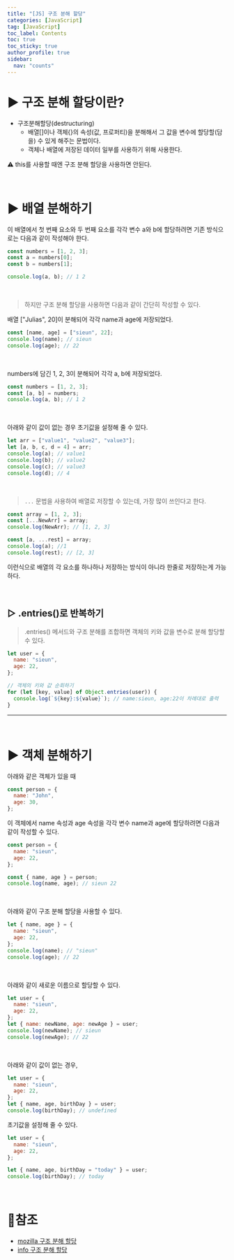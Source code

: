 ```yaml
---
title: "[JS] 구조 분해 할당"
categories: [JavaScript]
tag: [JavaScript]
toc_label: Contents
toc: true
toc_sticky: true
author_profile: true
sidebar:
  nav: "counts"
---
```


# ▶ 구조 분해 할당이란?

- 구조분해할당(destructuring)
  - 배열[]이나 객체{}의 속성(값, 프로퍼티)을 분해해서 그 값을 변수에 할당할(담을) 수 있게 해주는 문법이다.
  - 객체나 배열에 저장된 데이터 일부를 사용하기 위해 사용한다.

⚠️ this를 사용할 때엔 구조 분해 할당을 사용하면 안된다.

<br>

# ▶ 배열 분해하기

이 배열에서 첫 번째 요소와 두 번째 요소를 각각 변수 a와 b에 할당하려면 기존 방식으로는 다음과 같이 작성해야 한다.

```jsx
const numbers = [1, 2, 3];
const a = numbers[0];
const b = numbers[1];

console.log(a, b); // 1 2
```

<br>

> 하지만 구조 분해 할당을 사용하면 다음과 같이 간단히 작성할 수 있다.

배열 ["Julias", 20]이 분해되어 각각 name과 age에 저장되었다.

```jsx
const [name, age] = ["sieun", 22];
console.log(name); // sieun
console.log(age); // 22
```

<br>

numbers에 담긴 1, 2, 3이 분해되어 각각 a, b에 저장되었다.

```jsx
const numbers = [1, 2, 3];
const [a, b] = numbers;
console.log(a, b); // 1 2
```

<br>

아래와 같이 값이 없는 경우 초기값을 설정해 줄 수 있다.

```jsx
let arr = ["value1", "value2", "value3"];
let [a, b, c, d = 4] = arr;
console.log(a); // value1
console.log(b); // value2
console.log(c); // value3
console.log(d); // 4
```

<br>

> `...` 문법을 사용하여 배열로 저장할 수 있는데, 가장 많이 쓰인다고 한다.

```jsx
const array = [1, 2, 3];
const [...NewArr] = array;
console.log(NewArr); // [1, 2, 3]

const [a, ...rest] = array;
console.log(a); //1
console.log(rest); // [2, 3]
```

이런식으로 배열의 각 요소를 하나하나 저장하는 방식이 아니라 한줄로 저장하는게 가능하다.

<br>

## ▷ .entries()로 반복하기

> .entries() 메서드와 구조 분해를 조합하면 객체의 키와 값을 변수로 분해 할당할 수 있다.

```jsx
let user = {
  name: "sieun",
  age: 22,
};

// 객체의 키와 값 순회하기
for (let [key, value] of Object.entries(user)) {
  console.log(`${key}:${value}`); // name:sieun, age:22이 차례대로 출력
}
```

---

<br>

# ▶ 객체 분해하기

아래와 같은 객체가 있을 때

```jsx
const person = {
  name: "John",
  age: 30,
};
```

이 객체에서 name 속성과 age 속성을 각각 변수 name과 age에 할당하려면 다음과 같이 작성할 수 있다.

```jsx
const person = {
  name: "sieun",
  age: 22,
};

const { name, age } = person;
console.log(name, age); // sieun 22
```

<br>

아래와 같이 구조 분해 할당을 사용할 수 있다.

```jsx
let { name, age } = {
  name: "sieun",
  age: 22,
};
console.log(name); // "sieun"
console.log(age); // 22
```

<br>

아래와 같이 새로운 이름으로 할당할 수 있다.

```jsx
let user = {
  name: "sieun",
  age: 22,
};
let { name: newName, age: newAge } = user;
console.log(newName); // sieun
console.log(newAge); // 22
```

<br>

아래와 같이 값이 없는 경우,

```jsx
let user = {
  name: "sieun",
  age: 22,
};
let { name, age, birthDay } = user;
console.log(birthDay); // undefined
```

초기값을 설정해 줄 수 있다.

```jsx
let user = {
  name: "sieun",
  age: 22,
};

let { name, age, birthDay = "today" } = user;
console.log(birthDay); // today
```

<br>

# 📎참조

- [mozilla 구조 분해 할당](https://developer.mozilla.org/ko/docs/Web/JavaScript/Reference/Operators/Destructuring_assignment)
- [info 구조 분해 할당](https://ko.javascript.info/destructuring-assignment)
